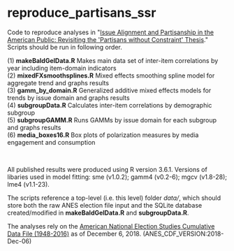 # reproduce_partisans_ssr

Code to reproduce analyses in "[Issue Alignment and Partisanship in the American Public: Revisiting the 'Partisans without Constraint' Thesis](https://osf.io/preprints/socarxiv/jex9k/)." Scripts should be run in following order.

(1) __makeBaldGelData.R__      Makes main data set of inter-item correlations by year including item-domain indicators <br/>
(2) __mixedFXsmoothsplines.R__      Mixed effects smoothing spline model for aggregate trend and graphs results <br/>
(3) __gamm_by_domain.R__      Generalized additive mixed effects models for trends by issue domain and graphs results <br/>
(4) __subgroupData.R__      Calculates inter-item correlations by demographic subgroup <br/>
(5) __subgroupGAMM.R__      Runs GAMMs by issue domain for each subgroup and graphs results <br/>
(6) __media_boxes16.R__     Box plots of polarization measures by media engagement and consumption <br/>

<br/>

All published results were produced using R version 3.6.1. Versions of libaries used in model fitting: sme (v1.0.2); gamm4 (v0.2-6); mgcv (v1.8-28); lme4 (v1.1-23). <br/>

The scripts reference a top-level (i.e. this level) folder _data/_, which should store both the raw ANES election file input and the SQLite database created/modified in __makeBaldGelData.R__ and __subgroupData.R__. <br/>

The analyses rely on the [American National Election Studies Cumulative Data File (1948-2016)](https://electionstudies.org/data-center/anes-time-series-cumulative-data-file/) as of December 6, 2018. (ANES_CDF_VERSION:2018-Dec-06)
